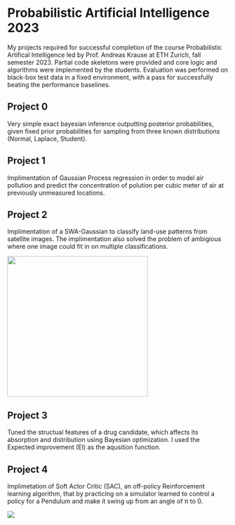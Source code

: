 # Probabilistic Artificial Intelligence 2023
My projects required for successful completion of the course Probabilistic Artifical Intelligence led by Prof. Andreas Krause at ETH Zurich, fall semester 2023. Partial code skeletons were provided and core logic and algorithms were implemented by the students. Evaluation was performed on black-box test data in a fixed environment, with a pass for successfully beating the performance baselines.

## Project 0 
Very simple exact bayesian inference outputting posterior probabilities, given fixed prior probabilities for sampling from three known distributions (Normal, Laplace, Student).

## Project 1
Implimentation of Gaussian Process regression in order to model air pollution and predict the concentration of polution per cubic meter of air at previously unmeasured locations.

## Project 2
Implimentation of a SWA-Gaussian to classify land-use patterns from satellite images. The implimentation also solved the problem of ambigious where one image could fit in on multiple classifications. 

<p align="left">
  <img src="https://github.com/epichome/Probabilistic-Artificial-Intelligence-2023/blob/main/Media/satellite.png" height="320">  
</p>

## Project 3
Tuned the structual features of a drug candidate, which affects its absorption and distribution using Bayesian optimization. I used the Expected improvement (EI) as the aqusition function.

## Project 4
Implimetation of Soft Actor Critic (SAC), an off-policy Reinforcement learning algorithm, that by practicing on a simulator learned to control a policy for a Pendulum and make it swing up from an angle of π to 0. 

<p align="left">
  <img src="https://github.com/epichome/Probabilistic-Artificial-Intelligence-2023/blob/main/Media/pendulum_episode.gif" >  
</p>